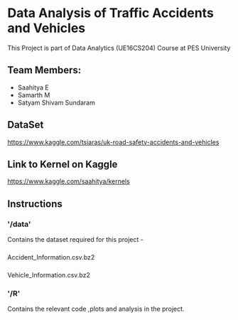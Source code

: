 # Data Analysis of Traffic Accidents and Vehicles
This Project is part of Data Analytics (UE16CS204) Course at PES University

## Team Members:
* Saahitya E
* Samarth M
* Satyam Shivam Sundaram

## DataSet
https://www.kaggle.com/tsiaras/uk-road-safety-accidents-and-vehicles

## Link to Kernel on Kaggle
https://www.kaggle.com/saahitya/kernels

## Instructions
### '/data' 
  Contains the dataset required for this project - 
  ###
  Accident_Information.csv.bz2
  ###
  Vehicle_Information.csv.bz2
### '/R'
  Contains the relevant code ,plots and analysis in the project.
